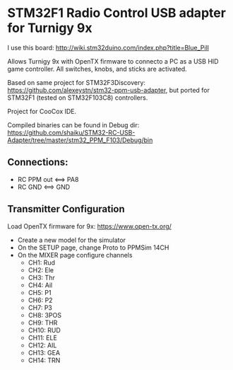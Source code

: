 # STM32F1 Radio Control USB adapter for Turnigy 9x
I use this board: http://wiki.stm32duino.com/index.php?title=Blue_Pill

Allows Turnigy 9x with OpenTX firmware to connecto a PC as a USB HID game controller.
All switches, knobs, and sticks are activated.

Based on same project for STM32F3Discovery: https://github.com/alexeystn/stm32-ppm-usb-adapter, but ported for STM32F1 (tested on STM32F103C8) controllers.

Project for CooCox IDE.

Compiled binaries can be found in Debug dir: https://github.com/shaiku/STM32-RC-USB-Adapter/tree/master/stm32_PPM_F103/Debug/bin

## Connections:
- RC PPM out <==> PA8
- RC GND <==> GND

## Transmitter Configuration
Load OpenTX firmware for 9x: https://www.open-tx.org/

* Create a new model for the simulator
* On the SETUP page, change Proto to PPMSim 14CH
* On the MIXER page configure channels
    * CH1:  Rud
    * CH2:  Ele
    * CH3:  Thr
    * CH4:  Ail
    * CH5:  P1
    * CH6:  P2
    * CH7:  P3
    * CH8:  3POS
    * CH9:  THR
    * CH10: RUD
    * CH11: ELE
    * CH12: AIL
    * CH13: GEA
    * CH14: TRN